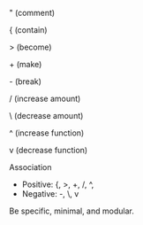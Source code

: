 " (comment)

{ (contain)

\> (become)

\+ (make)

\- (break)

/ (increase amount)

\ (decrease amount)

^ (increase function)

v (decrease function)

Association

- Positive: {, >, +, /, ^,
- Negative: -, \\, v

Be specific, minimal, and modular.
